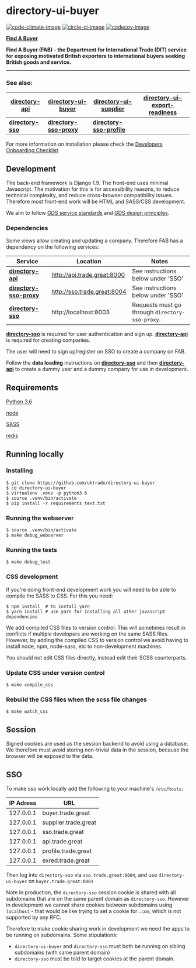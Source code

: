 # directory-ui-buyer

[![code-climate-image]][code-climate]
[![circle-ci-image]][circle-ci]
[![codecov-image]][codecov]

**[Find A Buyer](https://www.great.gov.uk/find-a-buyer/)**

**Find A Buyer (FAB) - the Department for International Trade (DIT) service for exposing motivated British exporters to international buyers seeking British goods and service.**

---
### See also:
| [directory-api](https://github.com/uktrade/directory-api) | [directory-ui-buyer](https://github.com/uktrade/directory-ui-buyer) | [directory-ui-supplier](https://github.com/uktrade/directory-ui-supplier) | [directory-ui-export-readiness](https://github.com/uktrade/directory-ui-export-readiness) |
| --- | --- | --- | --- |
| **[directory-sso](https://github.com/uktrade/directory-sso)** | **[directory-sso-proxy](https://github.com/uktrade/directory-sso-proxy)** | **[directory-sso-profile](https://github.com/uktrade/directory-sso-profile)** |  |

For more information on installation please check the [Developers Onboarding Checklist](https://uktrade.atlassian.net/wiki/spaces/ED/pages/32243946/Developers+onboarding+checklist)

## Development

The back-end framework is Django 1.9. The front-end uses minimal Javascript. The motivation for this is for accessibility reasons, to reduce technical complexity, and reduce cross-browser compatibility issues. Therefore most front-end work will be HTML and SASS/CSS development.

We aim to follow [GDS service standards](https://www.gov.uk/service-manual/service-standard) and [GDS design principles](https://www.gov.uk/design-principles).

### Dependencies

Some views allow creating and updating a company. Therefore FAB has a dependency on the following services:

| Service | Location  | Notes |
| ------------- | ------------- | ------------- |
| **[directory-api](https://github.com/uktrade/directory-api)** | http://api.trade.great:8000 | See instructions below under 'SSO' |
| **[directory-sso-proxy](https://github.com/uktrade/directory-sso-proxy)** | http://sso.trade.great:8004 | See instructions below under 'SSO' |
| **[directory-sso](https://github.com/uktrade/directory-sso)** | http://localhost:8003 | Requests must go through `directory-sso-proxy`. |

**[directory-sso](https://github.com/uktrade/directory-sso)** is required for user authentication and sign up.
**[directory-api](https://github.com/uktrade/directory-api)** is required for creating companies.

The user will need to sign up/register on SSO to create a company on FAB.

Follow the **data loading** instructions on **[directory-sso](https://github.com/uktrade/directory-sso)** and then **[directory-api](https://github.com/uktrade/directory-api)** to create a dummy user and a dummy company for use in development.


## Requirements

[Python 3.6](https://www.python.org/downloads/release/python-366/)

[node](https://nodejs.org/en/download/)

[SASS](http://sass-lang.com/)

[redis](https://redis.io/)

## Running locally

### Installing
    $ git clone https://github.com/uktrade/directory-ui-buyer
    $ cd directory-ui-buyer
    $ virtualenv .venv -p python3.6
    $ source .venv/bin/activate
    $ pip install -r requirements_text.txt

### Running the webserver
	$ source .venv/bin/activate
    $ make debug_webserver

### Running the tests

    $ make debug_test

### CSS development
If you're doing front-end development work you will need to be able to compile the SASS to CSS. For this you need:

    $ npm install  # to install yarn
    $ yarn install # use yarn for installing all other javascript dependencies

We add compiled CSS files to version control. This will sometimes result in conflicts if multiple developers are working on the same SASS files. However, by adding the compiled CSS to version control we avoid having to install node, npm, node-sass, etc to non-development machines.

You should not edit CSS files directly, instead edit their SCSS counterparts.

### Update CSS under version control

    $ make compile_css

### Rebuild the CSS files when the scss file changes

    $ make watch_css


## Session

Signed cookies are used as the session backend to avoid using a database. We therefore must avoid storing non-trivial data in the session, because the browser will be exposed to the data.


## SSO
To make sso work locally add the following to your machine's `/etc/hosts`:

| IP Adress | URL                      |
| --------  | ------------------------ |
| 127.0.0.1 | buyer.trade.great    |
| 127.0.0.1 | supplier.trade.great |
| 127.0.0.1 | sso.trade.great      |
| 127.0.0.1 | api.trade.great      |
| 127.0.0.1 | profile.trade.great  |
| 127.0.0.1 | exred.trade.great    |

Then log into `directory-sso` via `sso.trade.great:8004`, and use `directory-ui-buyer` on `buyer.trade.great:8001`

Note in production, the `directory-sso` session cookie is shared with all subdomains that are on the same parent domain as `directory-sso`. However in development we cannot share cookies between subdomains using `localhost` - that would be like trying to set a cookie for `.com`, which is not supported by any RFC.

Therefore to make cookie sharing work in development we need the apps to be running on subdomains. Some stipulations:
 - `directory-ui-buyer` and `directory-sso` must both be running on sibling subdomains (with same parent domain)
 - `directory-sso` must be told to target cookies at the parent domain.

[code-climate-image]: https://codeclimate.com/github/uktrade/directory-ui-buyer/badges/issue_count.svg
[code-climate]: https://codeclimate.com/github/uktrade/directory-ui-buyer

[circle-ci-image]: https://circleci.com/gh/uktrade/directory-ui-buyer/tree/master.svg?style=svg
[circle-ci]: https://circleci.com/gh/uktrade/directory-ui-buyer/tree/master

[codecov-image]: https://codecov.io/gh/uktrade/directory-ui-buyer/branch/master/graph/badge.svg
[codecov]: https://codecov.io/gh/uktrade/directory-ui-buyer
